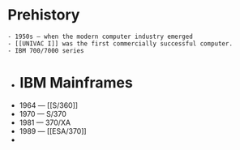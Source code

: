 # Prehistory
	- 1950s — when the modern computer industry emerged
	- [[UNIVAC I]] was the first commercially successful computer.
	- IBM 700/7000 series
- # IBM Mainframes
- 1964 — [[S/360]]
- 1970 — S/370
- 1981 — 370/XA
- 1989 — [[ESA/370]]
-